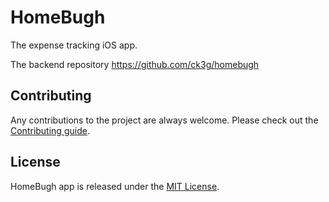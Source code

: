 # HomeBugh

The expense tracking iOS app.

The backend repository https://github.com/ck3g/homebugh

## Contributing

Any contributions to the project are always welcome. Please check out the [Contributing guide](./CONTRIBUTING.md).

## License

HomeBugh app is released under the [MIT License](./LICENSE.md).
